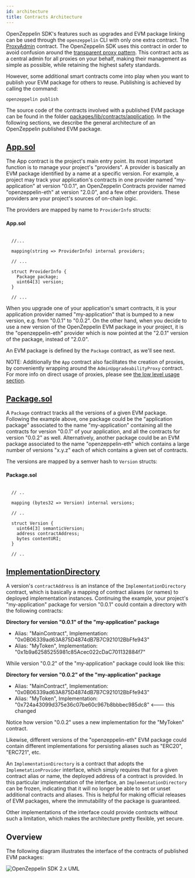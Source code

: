 ```yaml
---
id: architecture
title: Contracts Architecture
---
```


OpenZeppelin SDK's features such as upgrades and EVM package linking can be used through the `openzeppelin` CLI with only one extra contract. The [ProxyAdmin](https://github.com/OpenZeppelin/openzeppelin-sdk/blob/v2.0.0/packages/lib/contracts/upgradeability/ProxyAdmin.sol) contract. The OpenZeppelin SDK uses this contract in order to avoid confusion around the [transparent proxy pattern](https://docs.zeppelinos.org/docs/pattern.html#transparent-proxies-and-function-clashes). This contract acts as a central admin for all proxies on your behalf, making their management as simple as possible, while retaining the highest safety standards. 

However, some additional smart contracts come into play when you want to publish your EVM package for others to reuse. Publishing is achieved by calling the command:

```console
openzeppelin publish
```

The source code of the contracts involved with a published EVM package can be found in the folder [packages/lib/contracts/application](https://github.com/OpenZeppelin/openzeppelin-sdk/tree/master/packages/lib/contracts/application). In the following sections, we describe the general architecture of an OpenZeppelin published EVM package.

## [App.sol](https://github.com/OpenZeppelin/openzeppelin-sdk/blob/v2.0.0/packages/lib/contracts/application/App.sol)

The App contract is the project's main entry point. Its most important function is to manage your project's "providers". A provider is basically an EVM package identified by a name at a specific version. For example, a project may track your application's contracts in one provider named "my-application" at version "0.0.1", an OpenZeppelin Contracts provider named "openzeppelin-eth" at version "2.0.0", and a few other providers. These providers are your project's sources of on-chain logic.

The providers are mapped by name to `ProviderInfo` structs:

#### App.sol
```solidity

  //...

  mapping(string => ProviderInfo) internal providers;

  // ...

  struct ProviderInfo {
    Package package;
    uint64[3] version;
  }

  // ...
```

When you upgrade one of your application's smart contracts, it is your application provider named "my-application" that is bumped to a new version, e.g. from "0.0.1" to "0.0.2". On the other hand, when you decide to use a new version of the OpenZeppelin EVM package in your project, it is the "openzeppelin-eth" provider which is now pointed at the "2.0.1" version of the package, instead of "2.0.0".

An EVM package is defined by the `Package` contract, as we'll see next.

NOTE: Additionally the `App` contract also facilitates the creation of proxies, by conveniently wrapping around the `AdminUpgradeabilityProxy` contract. For more info on direct usage of proxies, please see [the low level usage section](https://docs.zeppelinos.org/docs/low_level_contract.html).

## [Package.sol](https://github.com/OpenZeppelin/openzeppelin-sdk/blob/v2.0.0/packages/lib/contracts/application/Package.sol)

A `Package` contract tracks all the versions of a given EVM package. Following the example above, one package could be the "application package" associated to the name "my-application" containing all the contracts for version "0.0.1" of your application, and all the contracts for version "0.0.2" as well. Alternatively, another package could be an EVM package associated to the name "openzeppelin-eth" which contains a large number of versions "x.y.z" each of which contains a given set of contracts.

The versions are mapped by a semver hash to `Version` structs:

#### Package.sol
```solidity

  // ..

  mapping (bytes32 => Version) internal versions;

  // ..

  struct Version {
    uint64[3] semanticVersion;
    address contractAddress;
    bytes contentURI;
  }

  // ..
```

## [ImplementationDirectory](https://github.com/OpenZeppelin/openzeppelin-sdk/blob/v2.0.0/packages/lib/contracts/application/ImplementationDirectory.sol)

A version's `contractAddress` is an instance of the `ImplementationDirectory` contract, which is basically a mapping of contract aliases (or names) to deployed implementation instances. Continuing the example, your project's "my-application" package for version "0.0.1" could contain a directory with the following contracts:

**Directory for version "0.0.1" of the "my-application" package**
* Alias: "MainContract", Implementation: "0x0B06339ad63A875D4874dB7B7C921012BbFfe943"
* Alias: "MyToken", Implementation: "0x1b9a62585255981c85Acec022cDaC701132884f7"

While version "0.0.2" of the "my-application" package could look like this:

**Directory for version "0.0.2" of the "my-application" package**
* Alias: "MainContract", Implementation: "0x0B06339ad63A875D4874dB7B7C921012BbFfe943"
* Alias: "MyToken", Implementation: "0x724a43099d375e36c07be60c967b8bbbec985dc8" <--- this changed

Notice how version "0.0.2" uses a new implementation for the "MyToken" contract.

Likewise, different versions of the "openzeppelin-eth" EVM package could contain different implementations for persisting aliases such as "ERC20", "ERC721", etc.

An `ImplementationDirectory` is a contract that adopts the `ImplemetationProvider` interface, which simply requires that for a given contract alias or name, the deployed address of a contract is provided. In this particular implementation of the interface, an `ImplementationDirectory` can be frozen, indicating that it will no longer be able to set or unset additional contracts and aliases.
This is helpful for making official releases of EVM packages, where the immutability of the package is guaranteed.

Other implementations of the interface could provide contracts without such a limitation, which makes the architecture pretty flexible, yet secure.

## Overview

The following diagram illustrates the interface of the contracts of published EVM packages:

![OpenZeppelin SDK 2.x UML](/img/zos2.png)
